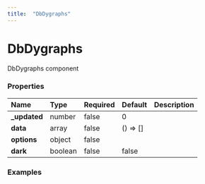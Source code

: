 ```yaml
---
title:  "DbDygraphs"
---
```

# DbDygraphs

DbDygraphs component


### Properties

|Name           |Type     |Required|Default |Description
|:--------------|:--------|:-------|:-------|:----------
|**_updated**|number|false|0|
|**data**|array|false|() => []|
|**options**|object|false||
|**dark**|boolean|false|false|

### Examples
<br/>
<br/>

